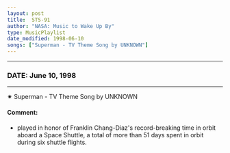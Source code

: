 ```yaml
---
layout: post
title:  STS-91
author: "NASA: Music to Wake Up By"
type: MusicPlaylist
date_modified: 1998-06-10
songs: ["Superman - TV Theme Song by UNKNOWN"]
---
```


----
### DATE: June 10, 1998
----
✷ Superman - TV Theme Song by UNKNOWN

#### Comment:
* played in honor of Franklin Chang-Diaz's record-breaking time in orbit aboard a Space Shuttle, a total of more than 51 days spent in orbit during six shuttle flights.



<br/>
<center>
	<a target="_blank"
	   href="https://twitter.com/intent/tweet?hashtags=Space,NASA,Playlist,NASAWakeupCalls,SpaceProgram&text={{ page.author}}, '{{ page.songs.first }}' {{ page.title }}, {{ page.date | date: '%B %d, %Y' }}. {{ site.url }}{{ page.url }} @nasawakeupcalls">
	   <i class="fab fa-twitter" alt="Tweet this page" style="font-size: 1.3em;"></i>
	</a>
	&nbsp; 	<i class="fas fa-user-astronaut" style="font-size: 1.5em;"></i> &nbsp;
    <a type="amzn" search="'Superman - TV Theme Song by UNKNOWN'" category="popular music">
        <i class="fab fa-amazon" style="font-size: 1.3em;"></i>
    </a>
</center>
